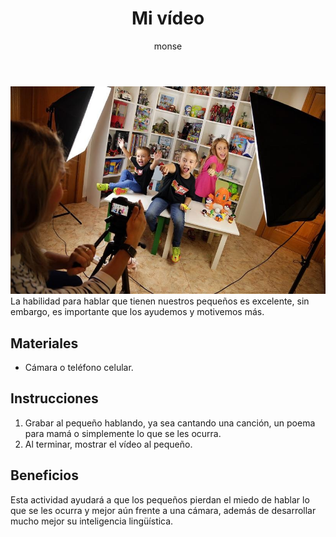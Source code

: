 ﻿---
layout: post
title:  "Mi vídeo"
tags: [linguistica]
categories: [infantes, actividad]
author: monse
image: /assets/posts/2020-06-30-pelota.jpeg
---
![Actividad de video](/assets/posts/2020-07-06-video.jpeg)<br/>
La habilidad para hablar que tienen nuestros pequeños es excelente, sin embargo, es importante que los ayudemos y motivemos más. 

## Materiales 
- Cámara o teléfono celular. 

## Instrucciones 
1. Grabar al pequeño hablando, ya sea cantando una canción, un poema para mamá o simplemente lo que se les ocurra.
2. Al terminar, mostrar el vídeo al pequeño.

## Beneficios 
Esta actividad ayudará a que los pequeños pierdan el miedo de hablar lo que se les ocurra y mejor aún frente a una cámara, además de desarrollar mucho mejor su inteligencia lingüística. 